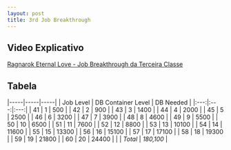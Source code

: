 ```yaml
---
layout: post
title: 3rd Job Breakthrough
---
```


## Video Explicativo

[Ragnarok Eternal Love - Job Breakthrough da Terceira Classe](https://www.youtube.com/watch?v=LPDZtHL1nus)

## Tabela

|-----|-----|-----|
| Job Level | DB Container Level | DB Needed |
|:---:|:---:|:---:|
| 41 | 1 | 500 |
| 42 | 2 | 900 |
| 43 | 3 | 1400 |
| 44 | 4 | 2000 |
| 45 | 5 | 2500 |
| 46 | 6 | 3200 |
| 47 | 7 | 3900 |
| 48 | 8 | 4600 |
| 49 | 9 | 5500 |
| 50 | 10 | 6500 |
| 51 | 11 | 7600 |
| 52 | 12 | 8800 |
| 53 | 13 | 10100 |
| 54 | 14 | 11600 |
| 55 | 15 | 13300 |
| 56 | 16 | 15100 |
| 57 | 17 | 17100 |
| 58 | 18 | 19300 |
| 59 | 19 | 21800 |
| 60 | 20 | 24400 |
|  | *Total* | *180,100* |
